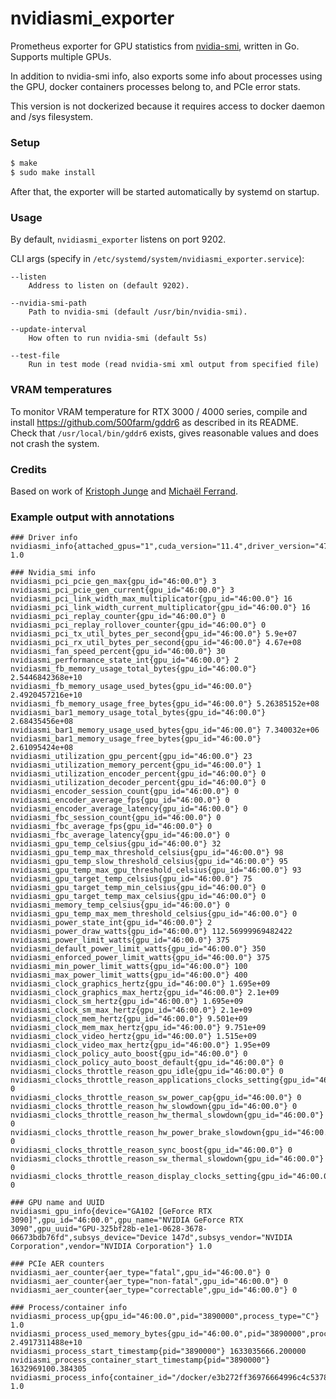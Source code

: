 # nvidiasmi_exporter
Prometheus exporter for GPU statistics from [nvidia-smi](https://developer.nvidia.com/nvidia-system-management-interface), written in Go. Supports multiple GPUs.

In addition to nvidia-smi info, also exports some info about processes using the GPU, docker containers processes belong to, and PCIe error stats.

This version is not dockerized because it requires access to docker daemon and /sys filesystem.

### Setup

```sh
$ make 
$ sudo make install
```

After that, the exporter will be started automatically by systemd on startup.

### Usage

By default, `nvidiasmi_exporter` listens on port 9202.

CLI args (specify in `/etc/systemd/system/nvidiasmi_exporter.service`):

```
--listen
    Address to listen on (default 9202).

--nvidia-smi-path
    Path to nvidia-smi (default /usr/bin/nvidia-smi).

--update-interval
    How often to run nvidia-smi (default 5s)

--test-file
    Run in test mode (read nvidia-smi xml output from specified file)
```

### VRAM temperatures

To monitor VRAM temperature for RTX 3000 / 4000 series, compile and install https://github.com/500farm/gddr6 as described in its README.
Check that `/usr/local/bin/gddr6` exists, gives reasonable values and does not crash the system.

### Credits

Based on work of [Kristoph Junge](https://github.com/kristophjunge/docker-prometheus-nvidiasmi) and 
[Michaël Ferrand](https://github.com/e7d/docker-prometheus-nvidiasmi).


### Example output with annotations

```
### Driver info
nvidiasmi_info{attached_gpus="1",cuda_version="11.4",driver_version="470.63"} 1.0

### Nvidia_smi info
nvidiasmi_pci_pcie_gen_max{gpu_id="46:00.0"} 3
nvidiasmi_pci_pcie_gen_current{gpu_id="46:00.0"} 3
nvidiasmi_pci_link_width_max_multiplicator{gpu_id="46:00.0"} 16
nvidiasmi_pci_link_width_current_multiplicator{gpu_id="46:00.0"} 16
nvidiasmi_pci_replay_counter{gpu_id="46:00.0"} 0
nvidiasmi_pci_replay_rollover_counter{gpu_id="46:00.0"} 0
nvidiasmi_pci_tx_util_bytes_per_second{gpu_id="46:00.0"} 5.9e+07
nvidiasmi_pci_rx_util_bytes_per_second{gpu_id="46:00.0"} 4.67e+08
nvidiasmi_fan_speed_percent{gpu_id="46:00.0"} 30
nvidiasmi_performance_state_int{gpu_id="46:00.0"} 2
nvidiasmi_fb_memory_usage_total_bytes{gpu_id="46:00.0"} 2.5446842368e+10
nvidiasmi_fb_memory_usage_used_bytes{gpu_id="46:00.0"} 2.4920457216e+10
nvidiasmi_fb_memory_usage_free_bytes{gpu_id="46:00.0"} 5.26385152e+08
nvidiasmi_bar1_memory_usage_total_bytes{gpu_id="46:00.0"} 2.68435456e+08
nvidiasmi_bar1_memory_usage_used_bytes{gpu_id="46:00.0"} 7.340032e+06
nvidiasmi_bar1_memory_usage_free_bytes{gpu_id="46:00.0"} 2.61095424e+08
nvidiasmi_utilization_gpu_percent{gpu_id="46:00.0"} 23
nvidiasmi_utilization_memory_percent{gpu_id="46:00.0"} 1
nvidiasmi_utilization_encoder_percent{gpu_id="46:00.0"} 0
nvidiasmi_utilization_decoder_percent{gpu_id="46:00.0"} 0
nvidiasmi_encoder_session_count{gpu_id="46:00.0"} 0
nvidiasmi_encoder_average_fps{gpu_id="46:00.0"} 0
nvidiasmi_encoder_average_latency{gpu_id="46:00.0"} 0
nvidiasmi_fbc_session_count{gpu_id="46:00.0"} 0
nvidiasmi_fbc_average_fps{gpu_id="46:00.0"} 0
nvidiasmi_fbc_average_latency{gpu_id="46:00.0"} 0
nvidiasmi_gpu_temp_celsius{gpu_id="46:00.0"} 32
nvidiasmi_gpu_temp_max_threshold_celsius{gpu_id="46:00.0"} 98
nvidiasmi_gpu_temp_slow_threshold_celsius{gpu_id="46:00.0"} 95
nvidiasmi_gpu_temp_max_gpu_threshold_celsius{gpu_id="46:00.0"} 93
nvidiasmi_gpu_target_temp_celsius{gpu_id="46:00.0"} 75
nvidiasmi_gpu_target_temp_min_celsius{gpu_id="46:00.0"} 0
nvidiasmi_gpu_target_temp_max_celsius{gpu_id="46:00.0"} 0
nvidiasmi_memory_temp_celsius{gpu_id="46:00.0"} 0
nvidiasmi_gpu_temp_max_mem_threshold_celsius{gpu_id="46:00.0"} 0
nvidiasmi_power_state_int{gpu_id="46:00.0"} 2
nvidiasmi_power_draw_watts{gpu_id="46:00.0"} 112.56999969482422
nvidiasmi_power_limit_watts{gpu_id="46:00.0"} 375
nvidiasmi_default_power_limit_watts{gpu_id="46:00.0"} 350
nvidiasmi_enforced_power_limit_watts{gpu_id="46:00.0"} 375
nvidiasmi_min_power_limit_watts{gpu_id="46:00.0"} 100
nvidiasmi_max_power_limit_watts{gpu_id="46:00.0"} 400
nvidiasmi_clock_graphics_hertz{gpu_id="46:00.0"} 1.695e+09
nvidiasmi_clock_graphics_max_hertz{gpu_id="46:00.0"} 2.1e+09
nvidiasmi_clock_sm_hertz{gpu_id="46:00.0"} 1.695e+09
nvidiasmi_clock_sm_max_hertz{gpu_id="46:00.0"} 2.1e+09
nvidiasmi_clock_mem_hertz{gpu_id="46:00.0"} 9.501e+09
nvidiasmi_clock_mem_max_hertz{gpu_id="46:00.0"} 9.751e+09
nvidiasmi_clock_video_hertz{gpu_id="46:00.0"} 1.515e+09
nvidiasmi_clock_video_max_hertz{gpu_id="46:00.0"} 1.95e+09
nvidiasmi_clock_policy_auto_boost{gpu_id="46:00.0"} 0
nvidiasmi_clock_policy_auto_boost_default{gpu_id="46:00.0"} 0
nvidiasmi_clocks_throttle_reason_gpu_idle{gpu_id="46:00.0"} 0
nvidiasmi_clocks_throttle_reason_applications_clocks_setting{gpu_id="46:00.0"} 0
nvidiasmi_clocks_throttle_reason_sw_power_cap{gpu_id="46:00.0"} 0
nvidiasmi_clocks_throttle_reason_hw_slowdown{gpu_id="46:00.0"} 0
nvidiasmi_clocks_throttle_reason_hw_thermal_slowdown{gpu_id="46:00.0"} 0
nvidiasmi_clocks_throttle_reason_hw_power_brake_slowdown{gpu_id="46:00.0"} 0
nvidiasmi_clocks_throttle_reason_sync_boost{gpu_id="46:00.0"} 0
nvidiasmi_clocks_throttle_reason_sw_thermal_slowdown{gpu_id="46:00.0"} 0
nvidiasmi_clocks_throttle_reason_display_clocks_setting{gpu_id="46:00.0"} 0

### GPU name and UUID
nvidiasmi_gpu_info{device="GA102 [GeForce RTX 3090]",gpu_id="46:00.0",gpu_name="NVIDIA GeForce RTX 3090",gpu_uuid="GPU-325bf28b-e1e1-0628-3678-06673bdb76fd",subsys_device="Device 147d",subsys_vendor="NVIDIA Corporation",vendor="NVIDIA Corporation"} 1.0

### PCIe AER counters
nvidiasmi_aer_counter{aer_type="fatal",gpu_id="46:00.0"} 0
nvidiasmi_aer_counter{aer_type="non-fatal",gpu_id="46:00.0"} 0
nvidiasmi_aer_counter{aer_type="correctable",gpu_id="46:00.0"} 0

### Process/container info
nvidiasmi_process_up{gpu_id="46:00.0",pid="3890000",process_type="C"} 1.0
nvidiasmi_process_used_memory_bytes{gpu_id="46:00.0",pid="3890000",process_type="C"} 2.4917311488e+10
nvidiasmi_process_start_timestamp{pid="3890000"} 1633035666.200000
nvidiasmi_process_container_start_timestamp{pid="3890000"} 1632969100.384305
nvidiasmi_process_info{container_id="/docker/e3b272ff36976664996c4c537816ba712d63725e7b5f6d121e875a1d738c4f4a",container_name="C.1329067",docker_image="pytorch/pytorch",pid="3890000",process_name="/usr/bin/python3.6"} 1.0
